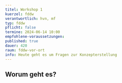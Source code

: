 ```yaml
---
titel: Workshop 1
kuerzel: fddw
verantwortlich: hvn, mf
typ: fddw
pflicht: false
termine: 2024-06-14 10:00
empfohlene-voraussetzungen: 
published: true
dauer: 420
raum: fddw-vor-ort
info: Heute geht es um Fragen zur Konzepterstellung
---
```


## Worum geht es?

